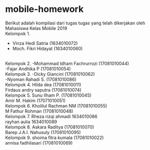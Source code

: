 # mobile-homework
Berikut adalah kompilasi dari tugas tugas yang telah dikerjakan oleh Mahasiswa Kelas Mobile 2019
<br>
Kelompok 1.
- Vinza Hedi Satria (1634010072)<br>
- Moch. Fikri Hidayat (1634010060)
<br>
Kelompok 2.
-Mohammad Idham Fachrurrozi (17081010044)<br>
-Fajar Andhika P (17081010054)
<br>
Kelompok 3.
-Dicky Giancini (17081010062)<br>
-Nyoman Rahadi S. (17081010086)
<br>
Kelompok 4.
Hilda dea (17081010011)<br>
Firdaus andry saputra (17081010074)
<br>
Kelompok 5.
Sunu Ilham P. (17081010045)<br>
Amir M. Hakim (17071010051)
<br>
Kelompok 6.
Kholilul Rachman NM (17081010055)<br>
M Fathur Rohman (17081010048)
<br>
Kelompok 7.
Rheza rizqi ahmadi 1634010086<br>
rayhan aulia 1634010089
<br>
Kelompok 8.
Askara Raditya (17081010070)<br>
Barep J.A.I. Nahusuly (17081010095)
<br>
Kelompok 9.
shoima fitra kumala (17081010022)<br>
annisa fadhilasari (17081010069)
